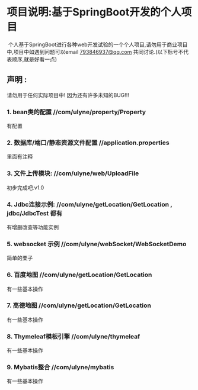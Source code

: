 # 项目说明:基于SpringBoot开发的个人项目
  个人基于SpringBoot进行各种web开发试验的一个个人项目,请勿用于商业项目中,项目中如遇到问题可以email 793846937@qq.com 共同讨论.(以下标号不代表顺序,就是好看一点)

## 声明 : 
请勿用于任何实际项目中! 因为还有许多未知的BUG!!!

### 1. bean类的配置 //com/ulyne/property/Property
有配置

### 2. 数据库/端口/静态资源文件配置 //application.properties
里面有注释

### 3. 文件上传模块: //com/ulyne/web/UploadFile
初步完成吧.v1.0

### 4. Jdbc连接示例: //com/ulyne/getLocation/GetLocation , jdbc/JdbcTest 都有
有增删改查等功能实例

### 5. websocket 示例 //com/ulyne/webSocket/WebSocketDemo
简单的栗子

### 6. 百度地图 //com/ulyne/getLocation/GetLocation 
有一些基本操作

### 7. 高德地图 //com/ulyne/getLocation/GetLocation 
有一些基本操作


### 8. Thymeleaf模板引擎 //com/ulyne/thymeleaf
有一些基本操作

### 9. Mybatis整合 //com/ulyne/mybatis
有一些基本操作



